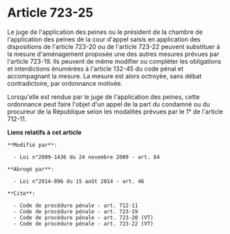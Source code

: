# Article 723-25

Le juge de l'application des peines ou le président de la chambre de l'application des peines de la cour d'appel saisis en
application des dispositions de l'article 723-20 ou de l'article 723-22 peuvent substituer à la mesure d'aménagement proposée
une des autres mesures prévues par l'article 723-19. Ils peuvent de même modifier ou compléter les obligations et
interdictions énumérées à l'article 132-45 du code pénal et accompagnant la mesure. La mesure est alors octroyée, sans débat
contradictoire, par ordonnance motivée. 

Lorsqu'elle est rendue par le juge de l'application des peines, cette ordonnance peut faire l'objet d'un appel de la part du
condamné ou du procureur de la République selon les modalités prévues par le 1° de l'article 712-11.

**Liens relatifs à cet article**

	**Modifié par**:

	  - Loi n°2009-1436 du 24 novembre 2009 - art. 84

	**Abrogé par**:

	  - Loi n°2014-896 du 15 août 2014 - art. 46

	**Cite**:

	  - Code de procédure pénale - art. 712-11
	  - Code de procédure pénale - art. 723-19
	  - Code de procédure pénale - art. 723-20 (VT)
	  - Code de procédure pénale - art. 723-22 (VT)

